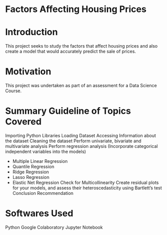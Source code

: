 # Factors Affecting Housing Prices

# Introduction
This project seeks to study the factors that affect housing prices and also create a model that would accurately predict the sale of prices.

# Motivation
This project was undertaken as part of an assessment for a Data Science Course.

# Summary Guideline of Topics Covered
Importing Python Libraries
Loading Dataset
Accessing Information about the dataset
Cleaning the dataset
Perform univariate, bivariate and multivariate analysis
Perform regression analysis (Incorporate categorical independent variables into the models)
*   Multiple Linear Regression
*   Quantile Regression
*   Ridge Regression
*   Lasso Regression
*   Elastic Net Regression
Check for Multicollinearity
Create residual plots for your models, and assess their heteroscedasticity using Bartlett’s test
Conclusion
Recommendation

# Softwares Used
Python 
Google Colaboratory 
Jupyter Notebook
